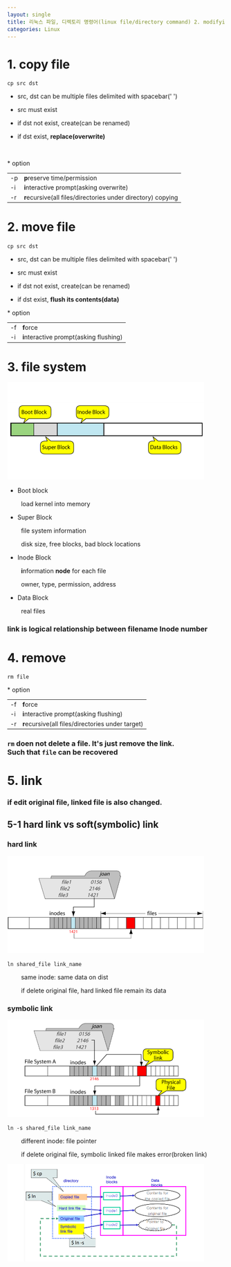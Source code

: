 ```yaml
---
layout: single
title: 리눅스 파일, 디렉토리 명령어(linux file/directory command) 2. modifying
categories: Linux
---
```

# 1. **c**o**p**y file

```console
cp src dst
```

* src, dst can be multiple files delimited with spacebar(' ')
  
* src must exist

* if dst not exist, create(can be renamed)

* if dst exist, **replace(overwrite)**

<br>

\* option

<center>
    <table>
        <tr>
            <td>-p</td>
            <td><b>p</b>reserve time/permission</td>
        </tr>
        <tr>
            <td>-i</td>
            <td><b>i</b>nteractive prompt(asking overwrite)</td>
        </tr>
        <tr>
            <td>-r</td>
            <td><b>r</b>ecursive(all files/directories under directory) copying</td>
        </tr>
    </table>
</center>


# 2. **m**o**v**e file

```console
cp src dst
```

* src, dst can be multiple files delimited with spacebar(' ')
  
* src must exist

* if dst not exist, create(can be renamed)

* if dst exist, **flush its contents(data)**

\* option

<center>
    <table>
        <tr>
            <td>-f</td>
            <td><b>f</b>orce</td>
        </tr>
        <tr>
            <td>-i</td>
            <td><b>i</b>nteractive prompt(asking flushing)</td>
        </tr>
    </table>
</center>

# 3. file system

![](/assets/images/Linux_file_1.png)

* Boot block

&emsp;&emsp; load kernel into memory

* Super Block

&emsp;&emsp; file system information

&emsp;&emsp; disk size, free blocks, bad block locations

* Inode Block

&emsp;&emsp; **i**nformation **node** for each file

&emsp;&emsp; owner, type, permission, address

* Data Block

&emsp;&emsp; real files

### **link is logical relationship between filename Inode number**

# 4. **r**e**m**ove

```console
rm file
```

\* option

<center>
    <table>
        <tr>
            <td>-f</td>
            <td><b>f</b>orce</td>
        </tr>
        <tr>
            <td>-i</td>
            <td><b>i</b>nteractive prompt(asking flushing)</td>
        </tr>
        <tr>
            <td>-r</td>
            <td><b>r</b>ecursive(all files/directories under target)</td>
        </tr>
    </table>
</center>

### **`rm` doen not delete a file. It's just remove the link.<br>Such that `file` can be recovered**

# 5. **l**i**n**k

### if edit original file, linked file is also changed.

## 5-1 hard link vs soft(symbolic) link

### hard link

![](/assets/images/Linux_file_2.png)

```console
ln shared_file link_name
```

&emsp;&emsp; same inode: same data on dist

&emsp;&emsp; if delete original file, hard linked file remain its data

### symbolic link

![](/assets/images/Linux_file_3.png)

```console
ln -s shared_file link_name
```

&emsp;&emsp; different inode: file pointer

&emsp;&emsp; if delete original file, symbolic linked file makes error(broken link)

![](/assets/images/Linux_file_4.png)
